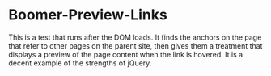 # Boomer-Preview-Links
This is a test that runs after the DOM loads. It finds the anchors on the page that refer to other pages on the parent site, then gives them a treatment that displays a preview of the page content when the link is hovered. It is a decent example of the strengths of jQuery.
